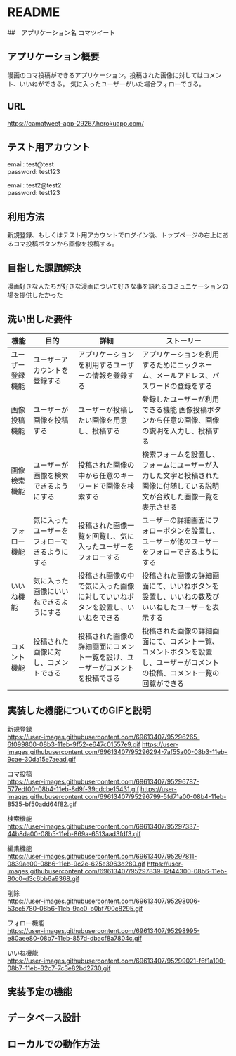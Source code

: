 # README

##　アプリケーション名
コマツイート

## アプリケーション概要
漫画のコマ投稿ができるアプリケーション。投稿された画像に対してはコメント、いいねができる。
気に入ったユーザーがいた場合フォローできる。

## URL
https://camatweet-app-29267.herokuapp.com/

## テスト用アカウント
email: test@test  
password: test123

email: test2@test2  
password: test123

## 利用方法
新規登録、もしくはテスト用アカウントでログイン後、トップページの右上にあるコマ投稿ボタンから画像を投稿する。

## 目指した課題解決
漫画好きな人たちが好きな漫画について好きな事を語れるコミュニケーションの場を提供したかった

## 洗い出した要件
| 機能 | 目的 | 詳細 | ストーリー |
| --- | --- | --- | ---|
| ユーザー登録機能 | ユーザーアカウントを登録する | アプリケーションを利用するユーザーの情報を登録する | アプリケーションを利用するためにニックネーム、メールアドレス、パスワードの登録をする |
| 画像投稿機能 | ユーザーが画像を投稿する | ユーザーが投稿したい画像を用意し、投稿する | 登録したユーザーが利用できる機能  画像投稿ボタンから任意の画像、画像の説明を入力し、投稿する |
| 画像検索機能 | ユーザーが画像を検索できるようにする | 投稿された画像の中から任意のキーワードで画像を検索する | 検索フォームを設置し、フォームにユーザーが入力した文字と投稿された画像に付随している説明文が合致した画像一覧を表示させる |
| フォロー機能 | 気に入ったユーザーをフォローできるようにする | 投稿された画像一覧を回覧し、気に入ったユーザーをフォローする | ユーザーの詳細画面にフォローボタンを設置し、ユーザーが他のユーザーをフォローできるようにする |
| いいね機能 | 気に入った画像にいいねできるようにする | 投稿され画像の中で気に入った画像に対していいねボタンを設置し、いいねをできる | 投稿された画像の詳細画面にて、いいねボタンを設置し、いいねの数及びいいねしたユーザーを表示する |
| コメント機能 | 投稿された画像に対し、コメントできる | 投稿された画像の詳細画面にコメント一覧を設け、ユーザーがコメントを投稿できる | 投稿された画像の詳細画面にて、コメント一覧、コメントボタンを設置し、ユーザーがコメントの投稿、コメント一覧の回覧ができる |



## 実装した機能についてのGIFと説明
新規登録  
https://user-images.githubusercontent.com/69613407/95296265-6f099800-08b3-11eb-9f52-e647c01557e9.gif 
https://user-images.githubusercontent.com/69613407/95296294-7af55a00-08b3-11eb-9cae-30da15e7aead.gif

コマ投稿  
https://user-images.githubusercontent.com/69613407/95296787-577edf00-08b4-11eb-8d9f-39cdcbe15431.gif
https://user-images.githubusercontent.com/69613407/95296799-5fd71a00-08b4-11eb-8535-bf50add64f82.gif

検索機能  
https://user-images.githubusercontent.com/69613407/95297337-44b8da00-08b5-11eb-869a-6513aad3fdf3.gif

編集機能  
https://user-images.githubusercontent.com/69613407/95297811-0839ae00-08b6-11eb-9c2e-625e3963d280.gif
https://user-images.githubusercontent.com/69613407/95297839-12f44300-08b6-11eb-80c0-d3c6bb6a9368.gif

削除  
https://user-images.githubusercontent.com/69613407/95298006-53ec5780-08b6-11eb-9ac0-b0bf790c8295.gif

フォロー機能  
https://user-images.githubusercontent.com/69613407/95298995-e80aee80-08b7-11eb-857d-dbacf8a7804c.gif

いいね機能  
https://user-images.githubusercontent.com/69613407/95299021-f6f1a100-08b7-11eb-82c7-7c3e82bd2730.gif





## 実装予定の機能

## データベース設計

## ローカルでの動作方法
